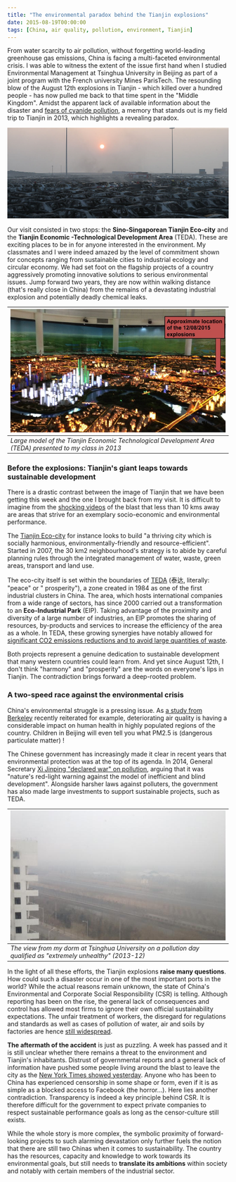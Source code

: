 ```yaml
---
title: "The environmental paradox behind the Tianjin explosions"
date: 2015-08-19T00:00:00
tags: [China, air quality, pollution, environment, Tianjin]
---
```


From water scarcity to air pollution, without forgetting world-leading greenhouse gas emissions, China is facing a multi-faceted environmental crisis. I was able to witness the extent of the issue first hand when I studied Environmental Management at Tsinghua University in Beijing as part of a joint program with the French university Mines ParisTech. The resounding blow of the August 12th explosions in Tianjin - which killed over a hundred people - has now pulled me back to that time spent in the "Middle Kingdom". Amidst the apparent lack of available information about the disaster and [fears of cyanide pollution](http://www.theguardian.com/world/2015/aug/17/tianjin-explosions-fears-over-pollution-as-chinese-media-lambasts-officials), a memory that stands out is my field trip to Tianjin in 2013, which highlights a revealing paradox.

![cars](/post/tianjin/explosion.png)

Our visit consisted in two stops: the **Sino-Singaporean Tianjin Eco-city** and the **Tianjin Economic -Technological Development Area** (TEDA). These are exciting places to be in for anyone interested in the environment. My classmates and I were indeed amazed by the level of commitment shown for concepts ranging from sustainable cities to industrial ecology and circular economy. We had set foot on the flagship projects of a country aggressively promoting innovative solutions to serious environmental issues. Jump forward two years, they are now within walking distance (that's really close in China) from the remains of a devastating industrial explosion and potentially deadly chemical leaks.

| ![teda](/post/tianjin/teda.png) |
|---| 
| *Large model of the Tianjin Economic Technological Development Area (TEDA) presented to my class in 2013* |

### Before the explosions: Tianjin's giant leaps towards sustainable development

There is a drastic contrast between the image of Tianjin that we have been getting this week and the one I brought back from my visit. It is difficult to imagine from the [shocking videos](https://www.youtube.com/watch?v=HfXmG3GdAig) of the blast that less than 10 kms away are areas that strive for an exemplary socio-economic and environmental performance.

The [Tianjin Eco-city](http://www.tianjinecocity.gov.sg/bg_intro.htm) for instance looks to build "a thriving city which is socially harmonious, environmentally-friendly and resource-efficient". Started in 2007, the 30 km2 neighbourhood's strategy is to abide by careful planning rules through the integrated management of water, waste, green areas, transport and land use.

The eco-city itself is set within the boundaries of [TEDA](http://www.ecoteda.org/english/show.php?itemid=4) (泰达, literally: "peace" or " prosperity"), a zone created in 1984 as one of the first industrial clusters in China. The area, which hosts international companies from a wide range of sectors, has since 2000 carried out a transformation to an **Eco-Industrial Park** (EIP). Taking advantage of the proximity and diversity of a large number of industries, an EIP promotes the sharing of resources, by-products and services to increase the efficiency of the area as a whole. In TEDA, these growing synergies have notably allowed for [significant CO2 emissions reductions and to avoid large quantities of waste](http://www.mdpi.com/2071-1050/6/9/6325/pdf).

Both projects represent a genuine dedication to sustainable development that many western countries could learn from. And yet since August 12th, I don't think "harmony" and "prosperity" are the words on everyone's lips in Tianjin. The contradiction brings forward a deep-rooted problem.

### A two-speed race against the environmental crisis

China's environmental struggle is a pressing issue. As [a study from Berkeley](http://berkeleyearth.org/wp-content/uploads/2015/08/China-Air-Quality-Paper-July-2015.pdf) recently reiterated for example, deteriorating air quality is having a considerable impact on human health in highly populated regions of the country. Children in Beijing will even tell you what PM2.5 is (dangerous particulate matter) !

The Chinese government has increasingly made it clear in recent years that environmental protection was at the top of its agenda. In 2014, General Secretary [Xi Jinping "declared war" on pollution](http://www.theguardian.com/environment/chinas-choice/2014/apr/25/china-environment-law-fines-for-pollution), arguing that it was "nature's red-light warning against the model of inefficient and blind development". Alongside harsher laws against polluters, the government has also made large investments to support sustainable projects, such as TEDA.

| ![view](/post/tianjin/view.jpg) |
|---| 
| *The view from my dorm at Tsinghua University on a pollution day qualified as "extremely unhealthy" (2013-12)* |

In the light of all these efforts, the Tianjin explosions **raise many questions**. How could such a disaster occur in one of the most important ports in the world? While the actual reasons remain unknown, the state of China's Environmental and Corporate Social Responsibility (CSR) is telling. Although reporting has been on the rise, the general lack of consequences and control has allowed most firms to ignore their own official sustainability expectations. The unfair treatment of workers, the disregard for regulations and standards as well as cases of pollution of water, air and soils by factories are hence [still widespread](http://www.wsj.com/articles/china-cracks-down-on-water-polluting-industries-1429267822).

**The aftermath of the accident** is just as puzzling. A week has passed and it is still unclear whether there remains a threat to the environment and Tianjin's inhabitants. Distrust of governmental reports and a general lack of information have pushed some people living around the blast to leave the city as the [New York Times showed yesterday](http://www.nytimes.com/2015/08/19/world/asia/china-identifies-executives-of-company-linked-to-tianjin-explosions.html?_r=0). Anyone who has been to China has experienced censorship in some shape or form, even if it is as simple as a blocked access to Facebook (the horror...). Here lies another contradiction. Transparency is indeed a key principle behind CSR. It is therefore difficult for the government to expect private companies to respect sustainable performance goals as long as the censor-culture still exists.

While the whole story is more complex, the symbolic proximity of forward-looking projects to such alarming devastation only further fuels the notion that there are still two Chinas when it comes to sustainability. The country has the resources, capacity and knowledge to work towards its environmental goals, but still needs to **translate its ambitions** within society and notably with certain members of the industrial sector.
